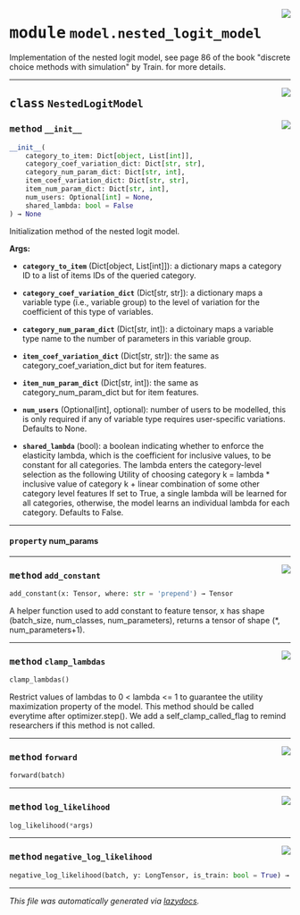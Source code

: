 <!-- markdownlint-disable -->

<a href="../deepchoice/model/nested_logit_model.py#L0"><img align="right" style="float:right;" src="https://img.shields.io/badge/-source-cccccc?style=flat-square"></a>

# <kbd>module</kbd> `model.nested_logit_model`
Implementation of the nested logit model, see page 86 of the book "discrete choice methods with simulation" by Train. for more details. 



---

<a href="../deepchoice/model/nested_logit_model.py#L13"><img align="right" style="float:right;" src="https://img.shields.io/badge/-source-cccccc?style=flat-square"></a>

## <kbd>class</kbd> `NestedLogitModel`




<a href="../deepchoice/model/nested_logit_model.py#L15"><img align="right" style="float:right;" src="https://img.shields.io/badge/-source-cccccc?style=flat-square"></a>

### <kbd>method</kbd> `__init__`

```python
__init__(
    category_to_item: Dict[object, List[int]],
    category_coef_variation_dict: Dict[str, str],
    category_num_param_dict: Dict[str, int],
    item_coef_variation_dict: Dict[str, str],
    item_num_param_dict: Dict[str, int],
    num_users: Optional[int] = None,
    shared_lambda: bool = False
) → None
```

Initialization method of the nested logit model. 



**Args:**
 
 - <b>`category_to_item`</b> (Dict[object, List[int]]):  a dictionary maps a category ID to a list  of items IDs of the queried category. 


 - <b>`category_coef_variation_dict`</b> (Dict[str, str]):  a dictionary maps a variable type  (i.e., variable group) to the level of variation for the coefficient of this type  of variables. 
 - <b>`category_num_param_dict`</b> (Dict[str, int]):  a dictoinary maps a variable type name to  the number of parameters in this variable group. 


 - <b>`item_coef_variation_dict`</b> (Dict[str, str]):  the same as category_coef_variation_dict but  for item features. 
 - <b>`item_num_param_dict`</b> (Dict[str, int]):  the same as category_num_param_dict but for item  features. 


 - <b>`num_users`</b> (Optional[int], optional):  number of users to be modelled, this is only  required if any of variable type requires user-specific variations.  Defaults to None. 


 - <b>`shared_lambda`</b> (bool):  a boolean indicating whether to enforce the elasticity lambda, which  is the coefficient for inclusive values, to be constant for all categories.  The lambda enters the category-level selection as the following  Utility of choosing category k = lambda * inclusive value of category k  + linear combination of some other category level features  If set to True, a single lambda will be learned for all categories, otherwise, the  model learns an individual lambda for each category.  Defaults to False. 


---

#### <kbd>property</kbd> num_params







---

<a href="../deepchoice/model/nested_logit_model.py#L246"><img align="right" style="float:right;" src="https://img.shields.io/badge/-source-cccccc?style=flat-square"></a>

### <kbd>method</kbd> `add_constant`

```python
add_constant(x: Tensor, where: str = 'prepend') → Tensor
```

A helper function used to add constant to feature tensor, x has shape (batch_size, num_classes, num_parameters), returns a tensor of shape (*, num_parameters+1). 

---

<a href="../deepchoice/model/nested_logit_model.py#L235"><img align="right" style="float:right;" src="https://img.shields.io/badge/-source-cccccc?style=flat-square"></a>

### <kbd>method</kbd> `clamp_lambdas`

```python
clamp_lambdas()
```

Restrict values of lambdas to 0 < lambda <= 1 to guarantee the utility maximization property of the model. This method should be called everytime after optimizer.step(). We add a self_clamp_called_flag to remind researchers if this method is not called. 

---

<a href="../deepchoice/model/nested_logit_model.py#L120"><img align="right" style="float:right;" src="https://img.shields.io/badge/-source-cccccc?style=flat-square"></a>

### <kbd>method</kbd> `forward`

```python
forward(batch)
```





---

<a href="../deepchoice/model/nested_logit_model.py#L218"><img align="right" style="float:right;" src="https://img.shields.io/badge/-source-cccccc?style=flat-square"></a>

### <kbd>method</kbd> `log_likelihood`

```python
log_likelihood(*args)
```





---

<a href="../deepchoice/model/nested_logit_model.py#L221"><img align="right" style="float:right;" src="https://img.shields.io/badge/-source-cccccc?style=flat-square"></a>

### <kbd>method</kbd> `negative_log_likelihood`

```python
negative_log_likelihood(batch, y: LongTensor, is_train: bool = True) → Tensor
```








---

_This file was automatically generated via [lazydocs](https://github.com/ml-tooling/lazydocs)._
